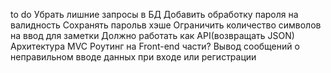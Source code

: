 to do
Убрать лишние запросы в БД
Добавить обработку пароля на валидность
Сохранять парольв хэше
Ограничить количество символов на ввод для заметки
Должно работать как API(возвращать JSON)
Архитектура MVC
Роутинг на Front-end части?
Вывод сообщений о неправильном вводе данных при входе или регистрации